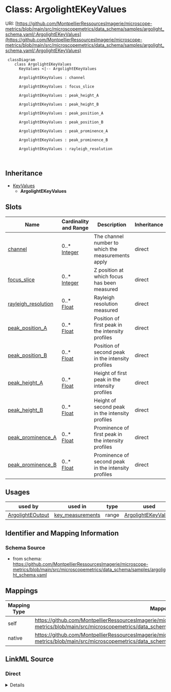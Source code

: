 # Class: ArgolightEKeyValues



URI: [https://github.com/MontpellierRessourcesImagerie/microscope-metrics/blob/main/src/microscopemetrics/data_schema/samples/argolight_schema.yaml/:ArgolightEKeyValues](https://github.com/MontpellierRessourcesImagerie/microscope-metrics/blob/main/src/microscopemetrics/data_schema/samples/argolight_schema.yaml/:ArgolightEKeyValues)




```mermaid
 classDiagram
    class ArgolightEKeyValues
      KeyValues <|-- ArgolightEKeyValues
      
      ArgolightEKeyValues : channel
        
      ArgolightEKeyValues : focus_slice
        
      ArgolightEKeyValues : peak_height_A
        
      ArgolightEKeyValues : peak_height_B
        
      ArgolightEKeyValues : peak_position_A
        
      ArgolightEKeyValues : peak_position_B
        
      ArgolightEKeyValues : peak_prominence_A
        
      ArgolightEKeyValues : peak_prominence_B
        
      ArgolightEKeyValues : rayleigh_resolution
        
      
```





## Inheritance
* [KeyValues](KeyValues.md)
    * **ArgolightEKeyValues**



## Slots

| Name | Cardinality and Range | Description | Inheritance |
| ---  | --- | --- | --- |
| [channel](channel.md) | 0..* <br/> [Integer](Integer.md) | The channel number to which the measurements apply | direct |
| [focus_slice](focus_slice.md) | 0..* <br/> [Integer](Integer.md) | Z position at which focus has been measured | direct |
| [rayleigh_resolution](rayleigh_resolution.md) | 0..* <br/> [Float](Float.md) | Rayleigh resolution measured | direct |
| [peak_position_A](peak_position_A.md) | 0..* <br/> [Float](Float.md) | Position of first peak in the intensity profiles | direct |
| [peak_position_B](peak_position_B.md) | 0..* <br/> [Float](Float.md) | Position of second peak in the intensity profiles | direct |
| [peak_height_A](peak_height_A.md) | 0..* <br/> [Float](Float.md) | Height of first peak in the intensity profiles | direct |
| [peak_height_B](peak_height_B.md) | 0..* <br/> [Float](Float.md) | Height of second peak in the intensity profiles | direct |
| [peak_prominence_A](peak_prominence_A.md) | 0..* <br/> [Float](Float.md) | Prominence of first peak in the intensity profiles | direct |
| [peak_prominence_B](peak_prominence_B.md) | 0..* <br/> [Float](Float.md) | Prominence of second peak in the intensity profiles | direct |





## Usages

| used by | used in | type | used |
| ---  | --- | --- | --- |
| [ArgolightEOutput](ArgolightEOutput.md) | [key_measurements](key_measurements.md) | range | [ArgolightEKeyValues](ArgolightEKeyValues.md) |






## Identifier and Mapping Information







### Schema Source


* from schema: https://github.com/MontpellierRessourcesImagerie/microscope-metrics/blob/main/src/microscopemetrics/data_schema/samples/argolight_schema.yaml





## Mappings

| Mapping Type | Mapped Value |
| ---  | ---  |
| self | https://github.com/MontpellierRessourcesImagerie/microscope-metrics/blob/main/src/microscopemetrics/data_schema/samples/argolight_schema.yaml/:ArgolightEKeyValues |
| native | https://github.com/MontpellierRessourcesImagerie/microscope-metrics/blob/main/src/microscopemetrics/data_schema/samples/argolight_schema.yaml/:ArgolightEKeyValues |





## LinkML Source

<!-- TODO: investigate https://stackoverflow.com/questions/37606292/how-to-create-tabbed-code-blocks-in-mkdocs-or-sphinx -->

### Direct

<details>
```yaml
name: ArgolightEKeyValues
from_schema: https://github.com/MontpellierRessourcesImagerie/microscope-metrics/blob/main/src/microscopemetrics/data_schema/samples/argolight_schema.yaml
is_a: KeyValues
slots:
- channel
- focus_slice
- rayleigh_resolution
- peak_position_A
- peak_position_B
- peak_height_A
- peak_height_B
- peak_prominence_A
- peak_prominence_B

```
</details>

### Induced

<details>
```yaml
name: ArgolightEKeyValues
from_schema: https://github.com/MontpellierRessourcesImagerie/microscope-metrics/blob/main/src/microscopemetrics/data_schema/samples/argolight_schema.yaml
is_a: KeyValues
attributes:
  channel:
    name: channel
    description: The channel number to which the measurements apply
    from_schema: https://github.com/MontpellierRessourcesImagerie/microscope-metrics/blob/main/src/microscopemetrics/data_schema/samples/argolight_schema.yaml
    rank: 1000
    multivalued: true
    alias: channel
    owner: ArgolightEKeyValues
    domain_of:
    - ArgolightBIntensityKeyValues
    - ArgolightEKeyValues
    range: integer
  focus_slice:
    name: focus_slice
    description: Z position at which focus has been measured
    from_schema: https://github.com/MontpellierRessourcesImagerie/microscope-metrics/blob/main/src/microscopemetrics/data_schema/samples/argolight_schema.yaml
    rank: 1000
    multivalued: true
    alias: focus_slice
    owner: ArgolightEKeyValues
    domain_of:
    - ArgolightEKeyValues
    range: integer
    minimum_value: 0
  rayleigh_resolution:
    name: rayleigh_resolution
    description: Rayleigh resolution measured
    from_schema: https://github.com/MontpellierRessourcesImagerie/microscope-metrics/blob/main/src/microscopemetrics/data_schema/samples/argolight_schema.yaml
    rank: 1000
    multivalued: true
    alias: rayleigh_resolution
    owner: ArgolightEKeyValues
    domain_of:
    - ArgolightEKeyValues
    range: float
  peak_position_A:
    name: peak_position_A
    description: Position of first peak in the intensity profiles
    from_schema: https://github.com/MontpellierRessourcesImagerie/microscope-metrics/blob/main/src/microscopemetrics/data_schema/samples/argolight_schema.yaml
    rank: 1000
    multivalued: true
    alias: peak_position_A
    owner: ArgolightEKeyValues
    domain_of:
    - ArgolightEKeyValues
    range: float
  peak_position_B:
    name: peak_position_B
    description: Position of second peak in the intensity profiles
    from_schema: https://github.com/MontpellierRessourcesImagerie/microscope-metrics/blob/main/src/microscopemetrics/data_schema/samples/argolight_schema.yaml
    rank: 1000
    multivalued: true
    alias: peak_position_B
    owner: ArgolightEKeyValues
    domain_of:
    - ArgolightEKeyValues
    range: float
  peak_height_A:
    name: peak_height_A
    description: Height of first peak in the intensity profiles
    from_schema: https://github.com/MontpellierRessourcesImagerie/microscope-metrics/blob/main/src/microscopemetrics/data_schema/samples/argolight_schema.yaml
    rank: 1000
    multivalued: true
    alias: peak_height_A
    owner: ArgolightEKeyValues
    domain_of:
    - ArgolightEKeyValues
    range: float
  peak_height_B:
    name: peak_height_B
    description: Height of second peak in the intensity profiles
    from_schema: https://github.com/MontpellierRessourcesImagerie/microscope-metrics/blob/main/src/microscopemetrics/data_schema/samples/argolight_schema.yaml
    rank: 1000
    multivalued: true
    alias: peak_height_B
    owner: ArgolightEKeyValues
    domain_of:
    - ArgolightEKeyValues
    range: float
  peak_prominence_A:
    name: peak_prominence_A
    description: Prominence of first peak in the intensity profiles
    from_schema: https://github.com/MontpellierRessourcesImagerie/microscope-metrics/blob/main/src/microscopemetrics/data_schema/samples/argolight_schema.yaml
    rank: 1000
    multivalued: true
    alias: peak_prominence_A
    owner: ArgolightEKeyValues
    domain_of:
    - ArgolightEKeyValues
    range: float
  peak_prominence_B:
    name: peak_prominence_B
    description: Prominence of second peak in the intensity profiles
    from_schema: https://github.com/MontpellierRessourcesImagerie/microscope-metrics/blob/main/src/microscopemetrics/data_schema/samples/argolight_schema.yaml
    rank: 1000
    multivalued: true
    alias: peak_prominence_B
    owner: ArgolightEKeyValues
    domain_of:
    - ArgolightEKeyValues
    range: float

```
</details>